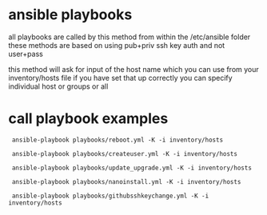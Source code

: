 # ansible playbooks

all playbooks are called by this method from within the /etc/ansible folder
these methods are based on using pub+priv ssh key auth and not user+pass

this method will ask for input of the host name which you can use from your inventory/hosts file if you have set that up correctly
you can specify individual host or groups or all

# call playbook examples
     ansible-playbook playbooks/reboot.yml -K -i inventory/hosts
     
     ansible-playbook playbooks/createuser.yml -K -i inventory/hosts
     
     ansible-playbook playbooks/update_upgrade.yml -K -i inventory/hosts
     
     ansible-playbook playbooks/nanoinstall.yml -K -i inventory/hosts
     
     ansible-playbook playbooks/githubsshkeychange.yml -K -i inventory/hosts
